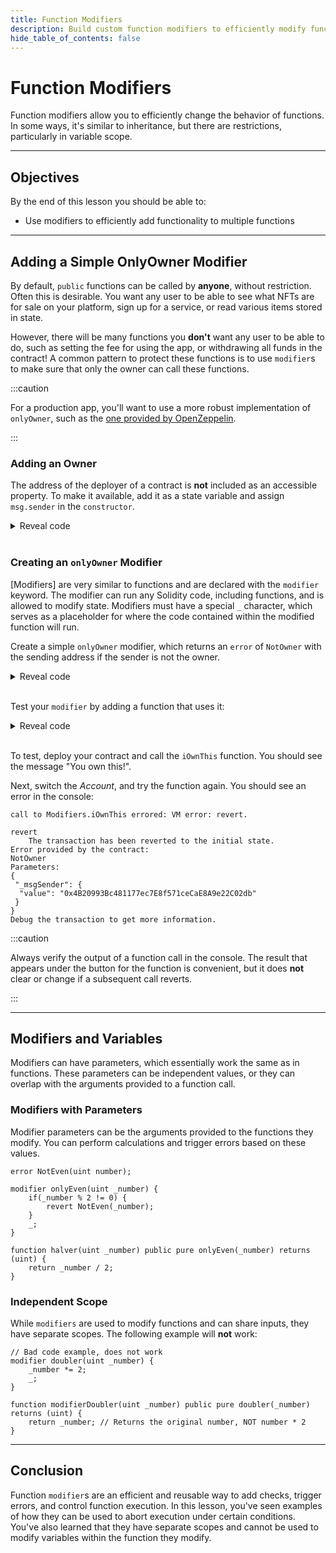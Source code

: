 ```yaml
---
title: Function Modifiers
description: Build custom function modifiers to efficiently modify functionality.
hide_table_of_contents: false
---
```


# Function Modifiers

Function modifiers allow you to efficiently change the behavior of functions. In some ways, it's similar to inheritance, but there are restrictions, particularly in variable scope.

---

## Objectives

By the end of this lesson you should be able to:

- Use modifiers to efficiently add functionality to multiple functions

---

## Adding a Simple OnlyOwner Modifier

By default, `public` functions can be called by **anyone**, without restriction. Often this is desirable. You want any user to be able to see what NFTs are for sale on your platform, sign up for a service, or read various items stored in state.

However, there will be many functions you **don't** want any user to be able to do, such as setting the fee for using the app, or withdrawing all funds in the contract! A common pattern to protect these functions is to use `modifier`s to make sure that only the owner can call these functions.

:::caution

For a production app, you'll want to use a more robust implementation of `onlyOwner`, such as the [one provided by OpenZeppelin].

:::

### Adding an Owner

The address of the deployer of a contract is **not** included as an accessible property. To make it available, add it as a state variable and assign `msg.sender` in the `constructor`.

<details>

<summary>Reveal code</summary>

```solidity
contract Modifiers {
    address owner;

    constructor () {
        owner = msg.sender;
    }
}
```

</details>

<br />

### Creating an `onlyOwner` Modifier

[Modifiers] are very similar to functions and are declared with the `modifier` keyword. The modifier can run any Solidity code, including functions, and is allowed to modify state. Modifiers must have a special `_` character, which serves as a placeholder for where the code contained within the modified function will run.

Create a simple `onlyOwner` modifier, which returns an `error` of `NotOwner` with the sending address if the sender is not the owner.

<details>

<summary>Reveal code</summary>

```solidity
error NotOwner(address _msgSender);
```

```solidity
modifier onlyOwner {
    if (msg.sender != owner) {
        revert NotOwner(msg.sender);
    }
    _;
}
```

</details>

<br/>

Test your `modifier` by adding a function that uses it:

<details>

<summary>Reveal code</summary>

```solidity
function iOwnThis() public view onlyOwner returns (string memory) {
    return "You own this!";
}
```

</details>

<br/>

To test, deploy your contract and call the `iOwnThis` function. You should see the message "You own this!".

Next, switch the _Account_, and try the function again. You should see an error in the console:

```text
call to Modifiers.iOwnThis errored: VM error: revert.

revert
	The transaction has been reverted to the initial state.
Error provided by the contract:
NotOwner
Parameters:
{
 "_msgSender": {
  "value": "0x4B20993Bc481177ec7E8f571ceCaE8A9e22C02db"
 }
}
Debug the transaction to get more information.
```

:::caution

Always verify the output of a function call in the console. The result that appears under the button for the function is convenient, but it does **not** clear or change if a subsequent call reverts.

:::

---

## Modifiers and Variables

Modifiers can have parameters, which essentially work the same as in functions. These parameters can be independent values, or they can overlap with the arguments provided to a function call.

### Modifiers with Parameters

Modifier parameters can be the arguments provided to the functions they modify. You can perform calculations and trigger errors based on these values.

```solidity
error NotEven(uint number);

modifier onlyEven(uint _number) {
    if(_number % 2 != 0) {
        revert NotEven(_number);
    }
    _;
}

function halver(uint _number) public pure onlyEven(_number) returns (uint) {
    return _number / 2;
}
```

### Independent Scope

While `modifiers` are used to modify functions and can share inputs, they have separate scopes. The following example will **not** work:

```solidity
// Bad code example, does not work
modifier doubler(uint _number) {
    _number *= 2;
    _;
}

function modifierDoubler(uint _number) public pure doubler(_number) returns (uint) {
    return _number; // Returns the original number, NOT number * 2
}
```

---

## Conclusion

Function `modifier`s are an efficient and reusable way to add checks, trigger errors, and control function execution. In this lesson, you've seen examples of how they can be used to abort execution under certain conditions. You've also learned that they have separate scopes and cannot be used to modify variables within the function they modify.

[one provided by OpenZeppelin]: https://github.com/OpenZeppelin/openzeppelin-contracts/blob/master/contracts/access/Ownable.sol
